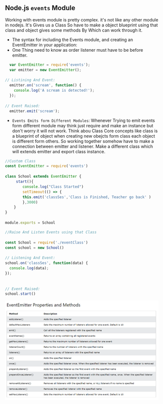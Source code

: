 ## Node.js `events` Module
Working with events module is pretty complex. it's not like any other module in nodejs. It's Gives us a Class So have to make a object blueprint using that class and object gives some methods By Which can work through it.

-  The syntax for including the Events module, and creating an EventEmitter in your application:
  - One Thing need to know as order listener must have to be before emitter. 

```js
  var EventEmitter = require('events');
  var emitter = new EventEmitter();

// Listining And Event:
  emitter.on('scream', function() {
    console.log('A scream is detected!');
  });

// Event Raised:
  emitter.emit('scream');
```

- `Events Emits form Different Modules`:  Whenever Trying to emit events form different module may think just require and make an instance but don't worry it will not work. Think abou Class Core concepts like class is a blueprint of object when creating new obejcts form class each object is different form others. So working together somehow have to make a connection between emitter and listener. Make a different class which will extends emitter and export class instance. 

```js
//Custom Class
const EventEmitter = require('events')

class School extends EventEmitter {
     start(){
        console.log("Class Started")
        setTimeout(() => {
        this.emit('classSes','Class is Finished, Teacher go back' )
        },3000)        
    }
}

module.exports = School
```


```js
//Raise And Listen Events using that Class

const School = require('./eventClass')
const school = new School()

// Listening And Event:
school.on('classSes', function(data) {
  console.log(data);
});


// Event Raised:    
school.start()

```


<img src='./events.png' alt = "Events Module" align='center'>
